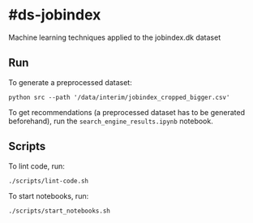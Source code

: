 #ds-jobindex
==============================
Machine learning techniques applied to the jobindex.dk dataset

## Run

To generate a preprocessed dataset:

```
python src --path '/data/interim/jobindex_cropped_bigger.csv'
```

To get recommendations (a preprocessed dataset has to be generated beforehand), run the `search_engine_results.ipynb` notebook.

## Scripts

To lint code, run: 
```
./scripts/lint-code.sh
```

To start notebooks, run:
```
./scripts/start_notebooks.sh
```
